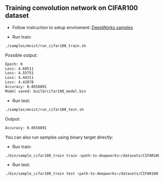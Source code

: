 ## Training convolution network on CIFAR100 dataset

* Follow instruction to setup enviroment: [DeepWorks samples](../README.md)

* Run train:
```bash
./samples/mnist/run_cifar100_train.sh
```

Possible output:
```bash
Epoch: 0
Loss: 4.60511
Loss: 4.55751
Loss: 4.44311
Loss: 4.42878
Accuracy: 0.0556891
Model saved: build/cifar100_model.bin
```

* Run test:
```bash
./samples/mnist/run_cifar100_test.sh
```

Output:
```bash
Accuracy: 0.0556891
```

You can also run samples using binary target directly:
* Run train:
```bash
./bin/sample_cifar100_train train <path-to-deepworks>/datasets/CIFAR100 <batch_size> <num_epochs> <dump-frequency> <path-to-dump>
```

* Run test:
```bash
./bin/sample_cifar100_train test <path-to-deepworks>/datasets/CIFAR100 <batch_size> <path-to-model>
```
